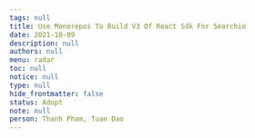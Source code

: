 ```yaml
---
tags: null
title: Use Monorepos To Build V3 Of React Sdk For Searchio
date: 2021-10-09
description: null
authors: null
menu: radar
toc: null
notice: null
type: null
hide_frontmatter: false
status: Adopt
note: null
person: Thanh Pham, Tuan Dao
---
```


